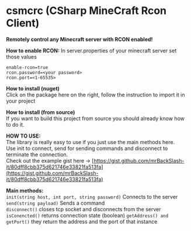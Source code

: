 # csmcrc (CSharp MineCraft Rcon Client)
**Remotely control any Minecraft server with RCON enabled!**  

**How to enable RCON:**
In server.properties of your minecraft server set those values
```
enable-rcon=true
rcon.password=<your password>
rcon.port=<1-65535>
```

**How to install (nuget)**  
Click on the package here on the right, follow the instruction to import it in your project

**How to install (from source)**  
If you want to build this project from source you should already know how to do it.

**HOW TO USE:**  
The library is really easy to use if you just use the main methods here.   
Use init to connect, send for sending commands and disconnect to terminate the connection.  
Check out the example gist here ->  [https://gist.github.com/mrBackSlash-it/80dff8cbb375d621746e33821fa513fa](https://gist.github.com/mrBackSlash-it/80dff8cbb375d621746e33821fa513fa)

**Main methods:**  
```init(string host, int port, string password)``` Connects to the server  
```send(string payload)``` Sends a command   
```disconnect()``` closes tcp socket and disconnects from the server  
```isConencted()``` returns connection state (boolean)
```getAddress() and getPort()``` they return the address and the port of that instance

